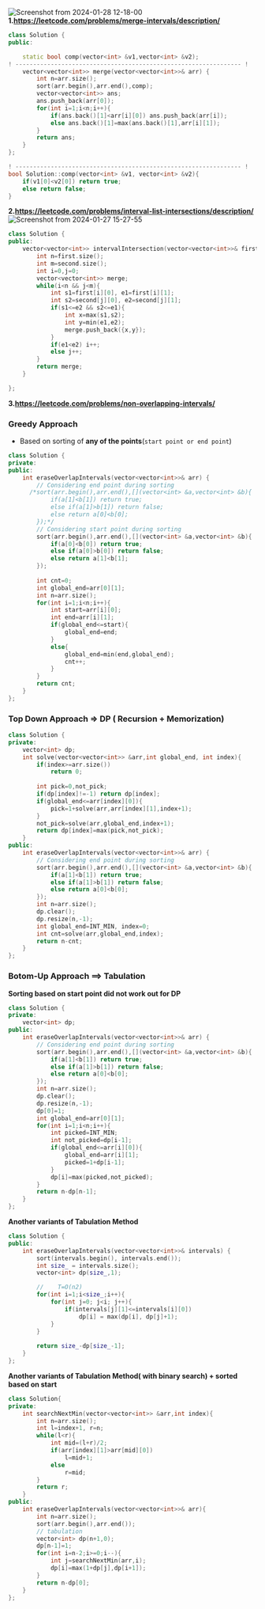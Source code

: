 ![Screenshot from 2024-01-28 12-18-00](https://github.com/PranabNandy/Leetcode-Patterns/assets/34576104/1e20e934-cef7-4fb9-a3c5-5b04e00d394a)
**1.https://leetcode.com/problems/merge-intervals/description/**

```cpp
class Solution {
public:

    static bool comp(vector<int> &v1,vector<int> &v2);
! ---------------------------------------------------------------- !
    vector<vector<int>> merge(vector<vector<int>>& arr) {
        int n=arr.size();
        sort(arr.begin(),arr.end(),comp);
        vector<vector<int>> ans;
        ans.push_back(arr[0]);
        for(int i=1;i<n;i++){
            if(ans.back()[1]<arr[i][0]) ans.push_back(arr[i]);
            else ans.back()[1]=max(ans.back()[1],arr[i][1]);
        }
        return ans;
    }
};

! ---------------------------------------------------------------- !
bool Solution::comp(vector<int> &v1, vector<int> &v2){
    if(v1[0]<v2[0]) return true;
    else return false;
}
```
**2.https://leetcode.com/problems/interval-list-intersections/description/**
![Screenshot from 2024-01-27 15-27-55](https://github.com/PranabNandy/Leetcode-Patterns/assets/34576104/75cbbcc8-7f27-4a0e-8db0-ffc281ab44f1)
```cpp
class Solution {
public:
    vector<vector<int>> intervalIntersection(vector<vector<int>>& first, vector<vector<int>>& second) {
        int n=first.size();
        int m=second.size();
        int i=0,j=0;
        vector<vector<int>> merge;
        while(i<n && j<m){
            int s1=first[i][0], e1=first[i][1];
            int s2=second[j][0], e2=second[j][1];
            if(s1<=e2 && s2<=e1){
                int x=max(s1,s2);
                int y=min(e1,e2);
                merge.push_back({x,y});
            }      
            if(e1<e2) i++;
            else j++;
        }
        return merge;
    }

};
```
**3.https://leetcode.com/problems/non-overlapping-intervals/**
### Greedy Approach
- Based on sorting of **any of the points**(`start point or end point`)
```cpp
class Solution {
private:
public:
    int eraseOverlapIntervals(vector<vector<int>>& arr) {
        // Considering end point during sorting
      /*sort(arr.begin(),arr.end(),[](vector<int> &a,vector<int> &b){
            if(a[1]<b[1]) return true;
            else if(a[1]>b[1]) return false;
            else return a[0]<b[0];
        });*/
        // Considering start point during sorting
        sort(arr.begin(),arr.end(),[](vector<int> &a,vector<int> &b){
            if(a[0]<b[0]) return true;
            else if(a[0]>b[0]) return false;
            else return a[1]<b[1];
        });
        
        int cnt=0;
        int global_end=arr[0][1];
        int n=arr.size();
        for(int i=1;i<n;i++){
            int start=arr[i][0];
            int end=arr[i][1];
            if(global_end<=start){
                global_end=end;
            }
            else{
                global_end=min(end,global_end);
                cnt++;
            }
        }
        return cnt;
    }
};
```
### Top Down Approach => DP ( Recursion + Memorization)

```cpp
class Solution {
private:
    vector<int> dp;
    int solve(vector<vector<int>> &arr,int global_end, int index){
        if(index>=arr.size())
            return 0;
        
        int pick=0,not_pick;
        if(dp[index]!=-1) return dp[index];
        if(global_end<=arr[index][0]){
            pick=1+solve(arr,arr[index][1],index+1);
        }
        not_pick=solve(arr,global_end,index+1);
        return dp[index]=max(pick,not_pick);
    }
public:
    int eraseOverlapIntervals(vector<vector<int>>& arr) {
        // Considering end point during sorting
        sort(arr.begin(),arr.end(),[](vector<int> &a,vector<int> &b){
            if(a[1]<b[1]) return true;
            else if(a[1]>b[1]) return false;
            else return a[0]<b[0];
        });
        int n=arr.size();
        dp.clear();
        dp.resize(n,-1);
        int global_end=INT_MIN, index=0;
        int cnt=solve(arr,global_end,index);
        return n-cnt;
    }
};
```
### Botom-Up Approach ==> Tabulation
**Sorting based on start point did not work out for DP**
```cpp
class Solution {
private:
    vector<int> dp;
public:
    int eraseOverlapIntervals(vector<vector<int>>& arr) {
        // Considering end point during sorting
        sort(arr.begin(),arr.end(),[](vector<int> &a,vector<int> &b){
            if(a[1]<b[1]) return true;
            else if(a[1]>b[1]) return false;
            else return a[0]<b[0];
        });
        int n=arr.size();
        dp.clear();
        dp.resize(n,-1);
        dp[0]=1;
        int global_end=arr[0][1];
        for(int i=1;i<n;i++){
            int picked=INT_MIN;
            int not_picked=dp[i-1];
            if(global_end<=arr[i][0]){
                global_end=arr[i][1];
                picked=1+dp[i-1];
            }
            dp[i]=max(picked,not_picked);
        }
        return n-dp[n-1];
    }
};
```
**Another variants of Tabulation Method**
```cpp
class Solution {
public:
    int eraseOverlapIntervals(vector<vector<int>>& intervals) {
        sort(intervals.begin(), intervals.end());
        int size_ = intervals.size();
        vector<int> dp(size_,1);

        //    T=O(n2)
        for(int i=1;i<size_;i++){
            for(int j=0; j<i; j++){
                if(intervals[j][1]<=intervals[i][0])
                    dp[i] = max(dp[i], dp[j]+1);
            }
        }
        
        return size_-dp[size_-1];
    }
};
```
**Another variants of Tabulation Method( with binary search) + sorted based on start**
```cpp
class Solution{
private:
    int searchNextMin(vector<vector<int>> &arr,int index){
        int n=arr.size();
        int l=index+1, r=n;
        while(l<r){
            int mid=(l+r)/2;
            if(arr[index][1]>arr[mid][0])
                l=mid+1;
            else
                r=mid;
        }
        return r;
    }
public:
    int eraseOverlapIntervals(vector<vector<int>>& arr){
        int n=arr.size();
        sort(arr.begin(),arr.end());
        // tabulation
        vector<int> dp(n+1,0);
        dp[n-1]=1;
        for(int i=n-2;i>=0;i--){
            int j=searchNextMin(arr,i);
            dp[i]=max(1+dp[j],dp[i+1]);
        }
        return n-dp[0];
    }
};

```
